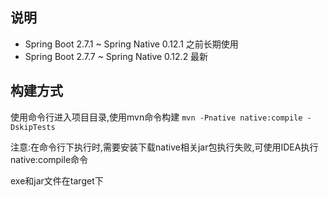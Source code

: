 ## 说明
- Spring Boot 2.7.1 ~ Spring Native 0.12.1 之前长期使用
- Spring Boot 2.7.7 ~ Spring Native 0.12.2 最新

## 构建方式

使用命令行进入项目目录,使用mvn命令构建
``mvn -Pnative native:compile -DskipTests``

注意:在命令行下执行时,需要安装下载native相关jar包执行失败,可使用IDEA执行native:compile命令

exe和jar文件在target下